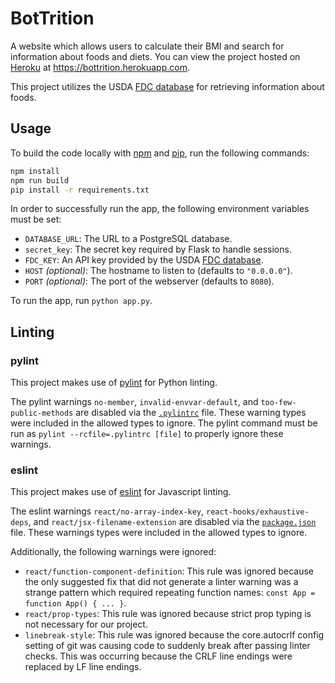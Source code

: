 # BotTrition

A website which allows users to calculate their BMI and search for
information about foods and diets. You can view the project hosted on
[Heroku](https://heroku.com/) at https://bottrition.herokuapp.com.

This project utilizes the
USDA [FDC database](https://fdc.nal.usda.gov/api-key-signup.html)
for retrieving information about foods.

## Usage

To build the code locally with [npm](https://www.npmjs.com/)
and [pip](https://pypi.org/project/pip/), run the following commands:

```bash
npm install
npm run build
pip install -r requirements.txt
```

In order to successfully run the app, the following environment variables
must be set:

- `DATABASE_URL`: The URL to a PostgreSQL database.
- `secret_key`: The secret key required by Flask to handle sessions.
- `FDC_KEY`: An API key provided by the USDA
[FDC database](https://fdc.nal.usda.gov/api-key-signup.html).
- `HOST` *(optional)*: The hostname to listen to (defaults to `"0.0.0.0"`).
- `PORT` *(optional)*: The port of the webserver (defaults to `8080`).

To run the app, run `python app.py`.

## Linting

### pylint

This project makes use of [pylint](https://pylint.org/) for Python linting.

The pylint warnings `no-member`, `invalid-envvar-default`,
and `too-few-public-methods` are disabled via the
[`.pylintrc`](./.pylintrc) file. These warning types were included
in the allowed types to ignore. The pylint command must be run as
`pylint --rcfile=.pylintrc [file]` to properly ignore these warnings.

### eslint

This project makes use of [eslint](https://eslint.org/) for Javascript linting.

The eslint warnings `react/no-array-index-key`,
`react-hooks/exhaustive-deps`, and `react/jsx-filename-extension` are disabled
via the [`package.json`](./package.json) file. These warnings types were
included in the allowed types to ignore.

Additionally, the following warnings were ignored:

- `react/function-component-definition`: This rule was ignored because the only
suggested fix that did not generate a linter warning was a strange pattern
which required repeating function names: `const App = function App() { ... }`.
- `react/prop-types`: This rule was ignored because strict prop typing is not
necessary for our project.
- `linebreak-style`: This rule was ignored because the core.autocrlf config
setting of git was causing code to suddenly break after passing linter checks.
This was occurring because the CRLF line endings were replaced by LF
line endings.
